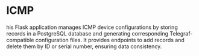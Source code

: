 # ICMP
his Flask application manages ICMP device configurations by storing records in a PostgreSQL database and generating corresponding Telegraf-compatible configuration files. It provides endpoints to add records and delete them by ID or serial number, ensuring data consistency. 
